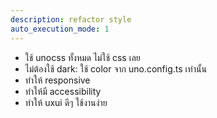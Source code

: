 ```yaml
---
description: refactor style
auto_execution_mode: 1
---
```


- ใช้ unocss ทั้งหมด ไม่ใช้ css เลย
- ไม่ต้องใช้ dark: ใช้ color จาก uno.config.ts เท่านั้น
- ทำให้ responsive 
- ทำให้มี accessibility
- ทำให้ uxui ดีๆ ใช้งานง่าย